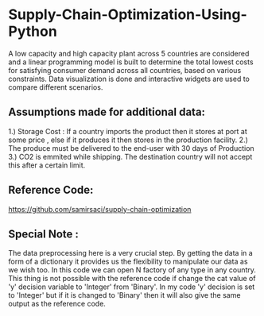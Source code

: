 # Supply-Chain-Optimization-Using-Python
A low capacity and high capacity plant across 5 countries are considered and a linear programming model is built to determine the total lowest costs for satisfying consumer demand across all countries, based on various constraints. Data visualization is done and interactive widgets are used to compare different scenarios.

## Assumptions made for additional data:
1.) Storage Cost : If a country imports the product then it stores at port at some price , else if it produces it then stores in the    production facility.
2.) The produce must be delivered to the end-user with 30 days of Production
3.) CO2 is emmited while shipping. The destination country will not accept this after a certain limit.

## Reference Code: 
https://github.com/samirsaci/supply-chain-optimization

## Special Note :

The data preprocessing here is a very crucial step. By getting the data in a form of a dictionary it provides us the flexibility to
manipulate our data as we wish too. In this code we can open N factory of any type in any country. This thing is not possible with
the reference code if change the cat value of 'y' decision variable to 'Integer' from 'Binary'. In my code 'y' decision is set to
'Integer' but if it is changed to 'Binary' then it will also give the same output as the reference code.